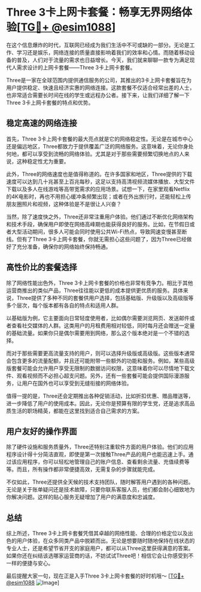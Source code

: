 # Three 3卡上网卡套餐：畅享无界网络体验[[TG💪+ @esim1088](https://t.me/s/esim1088)]

在这个信息爆炸的时代，互联网已经成为我们生活中不可或缺的一部分。无论是工作、学习还是娱乐，网络连接的质量直接影响着我们的效率和心情。而随着移动设备的普及，人们对于流量的需求也日益增长。今天，我们就来聊聊一款专为满足现代人需求设计的上网卡套餐——Three 3卡上网卡套餐。

Three是一家在全球范围内提供通信服务的公司，其推出的3卡上网卡套餐旨在为用户提供稳定、快速且经济实惠的网络连接。这款套餐不仅适合经常出差的人士，也非常适合需要长时间在线的学生或远程办公者。接下来，让我们详细了解一下Three 3卡上网卡套餐的特点和优势。

## 稳定高速的网络连接

首先，Three 3卡上网卡套餐的最大亮点就是它的网络稳定性。无论是在城市中心还是偏远地区，Three都致力于提供覆盖广泛的网络服务。这意味着，无论你身处何地，都可以享受到流畅的网络体验。尤其是对于那些需要频繁切换地点的人来说，这种稳定性尤为重要。

此外，Three的网络速度也是值得称道的。在许多国家和地区，Three提供的下载速度可以达到几十兆甚至上百兆每秒，这足以支持高清视频流媒体播放、大型文件下载以及多人在线游戏等高带宽需求的应用场景。试想一下，在家里观看Netflix的4K电影时，再也不用担心缓冲条频繁出现；或者在外出旅行时，还能轻松上传朋友圈照片和视频，这种体验是不是很让人兴奋？

当然，除了速度快之外，Three还非常注重用户体验。他们通过不断优化网络架构和技术手段，确保用户即使在网络高峰期也能获得良好的服务。比如，在节假日或者大型活动期间，很多人可能会同时使用公共Wi-Fi热点，导致网速变慢甚至断线。但有了Three 3卡上网卡套餐，你就无需担心这些问题了，因为Three已经做好了充分准备，确保你的网络始终保持畅通。

## 高性价比的套餐选择

除了网络性能出色外，Three 3卡上网卡套餐的价格也非常有竞争力。相比于其他运营商推出的类似产品，Three往往能以更低的成本提供更优质的服务。具体来说，Three提供了多种不同的套餐供用户选择，包括基础版、升级版以及高级版等多个层次，每个版本都有各自的特点和适用人群。

以基础版为例，它主要面向日常轻度使用者，比如偶尔需要浏览网页、发送邮件或者查看社交媒体的人群。这类用户的月租费用相对较低，同时每月还会赠送一定量的基础流量。如果你只是偶尔需要用到网络，那么这个版本绝对是一个不错的选择。

而对于那些需要更高流量支持的用户，则可以选择升级版或高级版。这些版本通常会包含更多的流量配额，并且还可能附带一些额外的功能和服务。例如，某些高级版套餐可能会允许用户享受无限制的数据访问权限，这意味着你可以尽情地下载文件、观看视频而不必担心超支问题。另外，还有一些套餐可能会提供国际漫游服务，让用户在国外也可以享受到无缝衔接的网络体验。

值得一提的是，Three还会定期推出各种促销活动，比如折扣优惠、赠品赠送等，进一步降低了用户的使用成本。因此，无论你是预算有限的学生党，还是追求高品质生活的职场精英，都能在这里找到适合自己需求的方案。

## 用户友好的操作界面

除了硬件设施和服务质量外，Three还特别注重软件方面的用户体验。他们的应用程序设计得十分简洁直观，即使是第一次接触Three产品的用户也能迅速上手。通过该应用程序，你可以轻松地管理自己的账户信息、查看剩余流量、充值续费等等。而且，所有操作都非常便捷高效，无需复杂的步骤就能完成。

不仅如此，Three还提供全天候的技术支持团队，随时解答用户遇到的各种问题。无论是关于账单疑问还是技术故障，只要你联系客服人员，他们都会耐心细致地为你解决问题。这样的贴心服务无疑增加了用户的满意度和忠诚度。

## 总结

综上所述，Three 3卡上网卡套餐凭借其卓越的网络性能、合理的价格定位以及出色的用户体验，在众多同类产品中脱颖而出。无论是想要随时随地保持在线状态的专业人士，还是希望节省开支的家庭用户，都可以从Three这里获得满意的答案。如果你还在纠结该选哪家运营商的话，不妨试试Three吧！相信它会让你感受到不一样的便捷与安心。

最后提醒大家一句，现在正是入手Three 3卡上网卡套餐的好时机哦～ [[TG💪+ @esim1088](https://t.me/s/esim1088) ![Image](https://i.postimg.cc/4NQfJmqS/Snipaste-2025-05-13-00-14-12.png)]